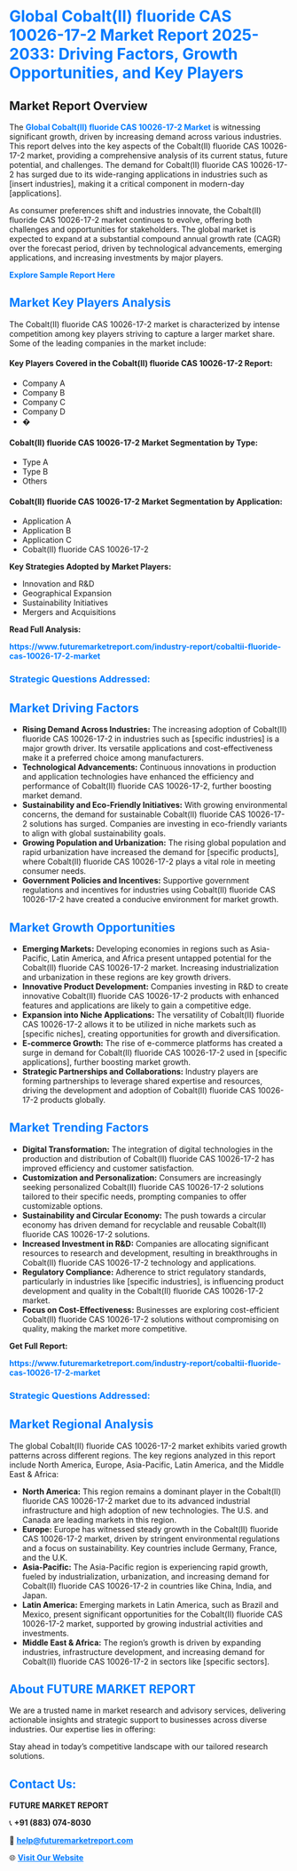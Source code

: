 <h1 style="color: #007BFF;">Global Cobalt(II) fluoride CAS 10026-17-2 Market Report 2025-2033: Driving Factors, Growth Opportunities, and Key Players</h1>

<section id="overview">
<h2>Market Report Overview</h2>
<p>The <a href="https://www.futuremarketreport.com/industry-report/cobaltii-fluoride-cas-10026-17-2-market" style="color: #007BFF; text-decoration: none;"><strong>Global Cobalt(II) fluoride CAS 10026-17-2 Market</strong></a> is witnessing significant growth, driven by increasing demand across various industries. This report delves into the key aspects of the Cobalt(II) fluoride CAS 10026-17-2 market, providing a comprehensive analysis of its current status, future potential, and challenges. The demand for Cobalt(II) fluoride CAS 10026-17-2 has surged due to its wide-ranging applications in industries such as [insert industries], making it a critical component in modern-day [applications].</p>
<p>As consumer preferences shift and industries innovate, the Cobalt(II) fluoride CAS 10026-17-2 market continues to evolve, offering both challenges and opportunities for stakeholders. The global market is expected to expand at a substantial compound annual growth rate (CAGR) over the forecast period, driven by technological advancements, emerging applications, and increasing investments by major players.</p>
</section>

<section id="overview">
<p><a href="https://www.futuremarketreport.com/request-sample/reportId=111762" style="color: #007BFF; text-decoration: none;"><strong>Explore Sample Report Here</strong></a></p>
</section>

<section id="key-players">
<h2 style="color: #007BFF;">Market Key Players Analysis</h2>
<p>The Cobalt(II) fluoride CAS 10026-17-2 market is characterized by intense competition among key players striving to capture a larger market share. Some of the leading companies in the market include:</p>
<h4>Key Players Covered in the Cobalt(II) fluoride CAS 10026-17-2 Report:</h4>
<ul><li>Company A</li><li>Company B</li><li>Company C</li><li>Company D</li><li>�</li></ul>
<h4>Cobalt(II) fluoride CAS 10026-17-2 Market Segmentation by Type:</h4>
<ul><li>Type A</li><li>Type B</li><li>Others</li></ul>

<h4>Cobalt(II) fluoride CAS 10026-17-2 Market Segmentation by Application:</h4>
<ul><li>Application A</li><li>Application B</li><li>Application C</li><li>Cobalt(II) fluoride CAS 10026-17-2</li></ul>
<p><strong>Key Strategies Adopted by Market Players:</strong></p>
<ul>
<li>Innovation and R&D</li>
<li>Geographical Expansion</li>
<li>Sustainability Initiatives</li>
<li>Mergers and Acquisitions</li>
</ul>
</section>

<section>
<p><strong>Read Full Analysis: </strong></p><a href="https://www.futuremarketreport.com/industry-report/cobaltii-fluoride-cas-10026-17-2-market" style="color: #007BFF; text-decoration: none;"><strong>https://www.futuremarketreport.com/industry-report/cobaltii-fluoride-cas-10026-17-2-market</strong></a>
<h3 style="color: #007BFF;">Strategic Questions Addressed:</h3>
</section>

<section id="driving-factors">
<h2 style="color: #007BFF;">Market Driving Factors</h2>
<ul>
<li><strong>Rising Demand Across Industries:</strong> The increasing adoption of Cobalt(II) fluoride CAS 10026-17-2 in industries such as [specific industries] is a major growth driver. Its versatile applications and cost-effectiveness make it a preferred choice among manufacturers.</li>
<li><strong>Technological Advancements:</strong> Continuous innovations in production and application technologies have enhanced the efficiency and performance of Cobalt(II) fluoride CAS 10026-17-2, further boosting market demand.</li>
<li><strong>Sustainability and Eco-Friendly Initiatives:</strong> With growing environmental concerns, the demand for sustainable Cobalt(II) fluoride CAS 10026-17-2 solutions has surged. Companies are investing in eco-friendly variants to align with global sustainability goals.</li>
<li><strong>Growing Population and Urbanization:</strong> The rising global population and rapid urbanization have increased the demand for [specific products], where Cobalt(II) fluoride CAS 10026-17-2 plays a vital role in meeting consumer needs.</li>
<li><strong>Government Policies and Incentives:</strong> Supportive government regulations and incentives for industries using Cobalt(II) fluoride CAS 10026-17-2 have created a conducive environment for market growth.</li>
</ul>
</section>

<section id="growth-opportunities">
<h2 style="color: #007BFF;">Market Growth Opportunities</h2>
<ul>
<li><strong>Emerging Markets:</strong> Developing economies in regions such as Asia-Pacific, Latin America, and Africa present untapped potential for the Cobalt(II) fluoride CAS 10026-17-2 market. Increasing industrialization and urbanization in these regions are key growth drivers.</li>
<li><strong>Innovative Product Development:</strong> Companies investing in R&D to create innovative Cobalt(II) fluoride CAS 10026-17-2 products with enhanced features and applications are likely to gain a competitive edge.</li>
<li><strong>Expansion into Niche Applications:</strong> The versatility of Cobalt(II) fluoride CAS 10026-17-2 allows it to be utilized in niche markets such as [specific niches], creating opportunities for growth and diversification.</li>
<li><strong>E-commerce Growth:</strong> The rise of e-commerce platforms has created a surge in demand for Cobalt(II) fluoride CAS 10026-17-2 used in [specific applications], further boosting market growth.</li>
<li><strong>Strategic Partnerships and Collaborations:</strong> Industry players are forming partnerships to leverage shared expertise and resources, driving the development and adoption of Cobalt(II) fluoride CAS 10026-17-2 products globally.</li>
</ul>
</section>

<section id="trending-factors">
<h2 style="color: #007BFF;">Market Trending Factors</h2>
<ul>
<li><strong>Digital Transformation:</strong> The integration of digital technologies in the production and distribution of Cobalt(II) fluoride CAS 10026-17-2 has improved efficiency and customer satisfaction.</li>
<li><strong>Customization and Personalization:</strong> Consumers are increasingly seeking personalized Cobalt(II) fluoride CAS 10026-17-2 solutions tailored to their specific needs, prompting companies to offer customizable options.</li>
<li><strong>Sustainability and Circular Economy:</strong> The push towards a circular economy has driven demand for recyclable and reusable Cobalt(II) fluoride CAS 10026-17-2 solutions.</li>
<li><strong>Increased Investment in R&D:</strong> Companies are allocating significant resources to research and development, resulting in breakthroughs in Cobalt(II) fluoride CAS 10026-17-2 technology and applications.</li>
<li><strong>Regulatory Compliance:</strong> Adherence to strict regulatory standards, particularly in industries like [specific industries], is influencing product development and quality in the Cobalt(II) fluoride CAS 10026-17-2 market.</li>
<li><strong>Focus on Cost-Effectiveness:</strong> Businesses are exploring cost-efficient Cobalt(II) fluoride CAS 10026-17-2 solutions without compromising on quality, making the market more competitive.</li>
</ul>
</section>

<section>
<p><strong>Get Full Report: </strong></p><a href="https://www.futuremarketreport.com/industry-report/cobaltii-fluoride-cas-10026-17-2-market" style="color: #007BFF; text-decoration: none;"><strong>https://www.futuremarketreport.com/industry-report/cobaltii-fluoride-cas-10026-17-2-market</strong></a>
<h3 style="color: #007BFF;">Strategic Questions Addressed:</h3>
</section>


<section id="regional-analysis">
<h2 style="color: #007BFF;">Market Regional Analysis</h2>
<p>The global Cobalt(II) fluoride CAS 10026-17-2 market exhibits varied growth patterns across different regions. The key regions analyzed in this report include North America, Europe, Asia-Pacific, Latin America, and the Middle East & Africa:</p>
<ul>
<li><strong>North America:</strong> This region remains a dominant player in the Cobalt(II) fluoride CAS 10026-17-2 market due to its advanced industrial infrastructure and high adoption of new technologies. The U.S. and Canada are leading markets in this region.</li>
<li><strong>Europe:</strong> Europe has witnessed steady growth in the Cobalt(II) fluoride CAS 10026-17-2 market, driven by stringent environmental regulations and a focus on sustainability. Key countries include Germany, France, and the U.K.</li>
<li><strong>Asia-Pacific:</strong> The Asia-Pacific region is experiencing rapid growth, fueled by industrialization, urbanization, and increasing demand for Cobalt(II) fluoride CAS 10026-17-2 in countries like China, India, and Japan.</li>
<li><strong>Latin America:</strong> Emerging markets in Latin America, such as Brazil and Mexico, present significant opportunities for the Cobalt(II) fluoride CAS 10026-17-2 market, supported by growing industrial activities and investments.</li>
<li><strong>Middle East & Africa:</strong> The region’s growth is driven by expanding industries, infrastructure development, and increasing demand for Cobalt(II) fluoride CAS 10026-17-2 in sectors like [specific sectors].</li>
</ul>
</section>

<footer>
<h2 style="color: #007BFF;">About FUTURE MARKET REPORT</h2>
<p>We are a trusted name in market research and advisory services, delivering actionable insights and strategic support to businesses across diverse industries. Our expertise lies in offering:</p>

<p>Stay ahead in today’s competitive landscape with our tailored research solutions.</p>

<h2 style="color: #007BFF;">Contact Us:</h2>
<p><strong>FUTURE MARKET REPORT</strong></p>
<p>📞 <strong>+91 (883) 074-8030</strong></p>
<p>📧 <strong><a href="mailto:help@futuremarketreport.com" style="color: #007BFF;">help@futuremarketreport.com</a></strong></p>
<p>🌐 <strong><a href="https://www.futuremarketreport.com/" style="color: #007BFF;">Visit Our Website</a></strong></p>
</footer>
